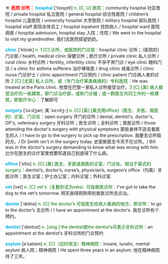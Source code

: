 ☀ <font color="red">**医院 诊所：**</font>
<font color="sky blue">**hospital**</font> ['hɒspɪtl] 
<font color="rgb(227, 108, 9)">n. [C, U] 医院：</font>community hospital 社区医院 / private hospital 私立医院 / general hospital 综合性医院 / children’s hospital 儿童医院 / university hospital 大学医院 / military hospital 部队医院 / hospital staff 医院全体员工 / hospital inpatient 住院病人 / hospital ward 医院病房 / hospital admission, hospital stay 入院；住院 / We went to the hospital to visit my grandmother. 我们去医院探望奶奶。

<font color="sky blue">**clinic**</font> ['klɪnɪk] 
<font color="rgb(227, 108, 9)">n. 1 [C] 诊所，或医院的门诊部：</font>hospital clinic 诊所；（医院的）门诊部 / health, medical clinic 保健诊所；医疗诊所 / private clinic 私人诊所 / rural clinic 乡村诊所 / fertility, infertility clinic 不孕不育门诊 / eye clinic 眼科门诊 / a clinic for asthma sufferers 治疗哮喘患 / drug clinic 戒毒诊所 / clinic nurse 门诊护士 / clinic appointment 门诊预约 / clinic patient 门诊病人者的诊所 <font color="rgb(227, 108, 9)">2 [C] [尤英] 私人诊所，或（专门治疗某类疾病的）专科医院：</font>He was treated at the Paris clinic. 他曾在巴黎一家私人诊所接受治疗。<font color="rgb(227, 108, 9)">3 [C] [美] 病人接受治疗的一栋建筑，即门诊治疗部，或称门诊楼；或一群医生共同工作的一栋建筑，即医疗中心：</font>了解即可
           
<font color="sky blue">**surgery**</font> [ˈsɜ:dʒəri; 美 ˈsɜ:rdʒ-]
<font color="rgb(227, 108, 9)">n. [C] [英] [美式用office]（医生、牙医、兽医的）诊室、门诊处：</font>open surgery 开门的诊所 / dental, dentist's, doctor's, GP's, veterinary surgery 牙科诊所；医生诊所；全科诊所；兽医诊所 / those attending the doctor's surgery with physical symptoms 那些身体不适去看医生的人 / I have to go to the surgery to pick up the prescription. 我要去诊所取药方。/ Dr Smith isn't in the surgery today. 史密斯医生今天不在诊所。/ Bill was in the doctor's surgery demanding to know what was wrong with him. 比尔在医生的诊疗室里想要知道自己到底得了什么病。

<font color="sky blue">**office**</font> ['ɒfɪs] 
<font color="rgb(227, 108, 9)">n. [C] [美] 医生、牙医或兽医的诊室，门诊处。相当于英式的surgery：</font>dentist’s, doctor’s, nurse’s, physician’s, surgeon’s office（均美）牙医诊所；医生诊室；护士办公室；内科诊室；外科诊室
           
<font color="sky blue">**vet**</font> [vet]
<font color="rgb(227, 108, 9)">n. [C] vet's（复数形式为vets）可指兽医诊所：</font>I've got to take the dog to the vet's tomorrow. 明天我得把狗带到兽医诊所去诊治。

<font color="sky blue">**doctor**</font> ['dɒktə] 
<font color="rgb(227, 108, 9)">n. [C] the doctor’s 可指医生给病人看病的地方，即诊所：</font>to go to the doctor’s 去诊所 / I have an appointment at the doctor’s. 我在诊所有个预约。

<font color="sky blue">**dentist**</font> ['dentɪst] 
<font color="rgb(227, 108, 9)">n. [sing.] the dentist或the dentist’s可表示牙科诊所：</font>an appointment at the dentist’s 牙科诊所的门诊预约
        
<font color="sky blue">**asylum**</font> [əˈsaɪləm]
<font color="rgb(227, 108, 9)">n. [C]（旧时用法）精神病院：</font>insane, lunatic, mental asylum 疯人院；精神病院 / He spent three years in an asylum. 他在精神病院待了三年。
